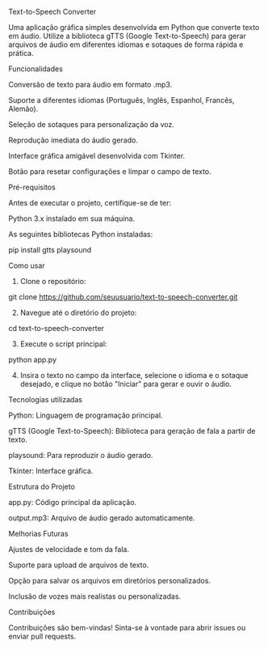 
Text-to-Speech Converter

Uma aplicação gráfica simples desenvolvida em Python que converte texto em áudio. Utilize a biblioteca gTTS (Google Text-to-Speech) para gerar arquivos de áudio em diferentes idiomas e sotaques de forma rápida e prática.


Funcionalidades

Conversão de texto para áudio em formato .mp3.

Suporte a diferentes idiomas (Português, Inglês, Espanhol, Francês, Alemão).

Seleção de sotaques para personalização da voz.

Reprodução imediata do áudio gerado.

Interface gráfica amigável desenvolvida com Tkinter.

Botão para resetar configurações e limpar o campo de texto.


Pré-requisitos

Antes de executar o projeto, certifique-se de ter:

Python 3.x instalado em sua máquina.

As seguintes bibliotecas Python instaladas:

pip install gtts playsound


Como usar

1. Clone o repositório:

git clone https://github.com/seuusuario/text-to-speech-converter.git


2. Navegue até o diretório do projeto:

cd text-to-speech-converter


3. Execute o script principal:

python app.py


4. Insira o texto no campo da interface, selecione o idioma e o sotaque desejado, e clique no botão "Iniciar" para gerar e ouvir o áudio.


Tecnologias utilizadas

Python: Linguagem de programação principal.

gTTS (Google Text-to-Speech): Biblioteca para geração de fala a partir de texto.

playsound: Para reproduzir o áudio gerado.

Tkinter: Interface gráfica.



Estrutura do Projeto

app.py: Código principal da aplicação.

output.mp3: Arquivo de áudio gerado automaticamente.



Melhorias Futuras

Ajustes de velocidade e tom da fala.

Suporte para upload de arquivos de texto.

Opção para salvar os arquivos em diretórios personalizados.

Inclusão de vozes mais realistas ou personalizadas.



Contribuições

Contribuições são bem-vindas! Sinta-se à vontade para abrir issues ou enviar pull requests.

